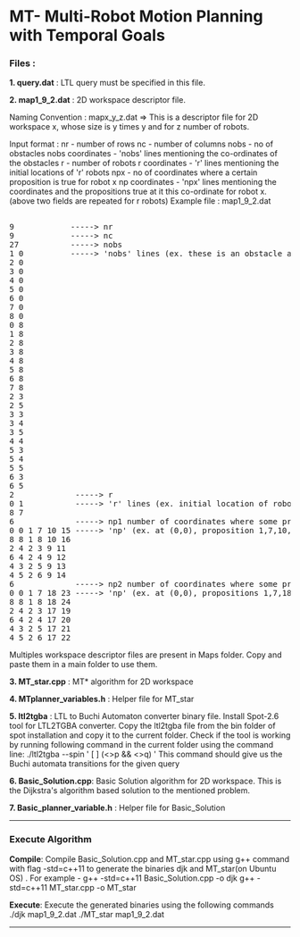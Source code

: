 
# MT- Multi-Robot Motion Planning with Temporal Goals

### **Files :**
**1. query.dat**  : LTL query must be specified in this file.

**2. map1_9_2.dat** : 2D workspace descriptor file.

Naming Convention :
mapx_y_z.dat => This is a descriptor file for 2D workspace x, whose size is y times y and for z number of robots.

Input format :
nr - number of rows
nc - number of columns
nobs - no of obstacles
nobs coordinates - 'nobs' lines  mentioning the co-ordinates of the obstacles
r - number of robots
r coordinates - 'r' lines mentioning the initial locations of 'r' robots
npx - no of coordinates where a certain proposition is true for robot x
np coordinates - 'npx' lines mentioning the coordinates and the propositions true at it this co-ordinate for robot x.
(above two fields are repeated for r robots)
Example file : map1_9_2.dat
<pre>	
9            -----> nr
9            -----> nc
27           -----> nobs
1 0          -----> 'nobs' lines (ex. these is an obstacle at coord (1,2) in the workspace)
2 0
3 0
4 0
5 0
6 0
7 0
8 0
0 8
1 8
2 8
3 8
4 8
5 8
6 8
7 8
2 3
2 5
3 3
3 4
3 5
4 4
5 3
5 4
5 5
6 3
6 5
2             -----> r
0 1           -----> 'r' lines (ex. initial location of robot 1 is (8,7))
8 7	
6             -----> np1 number of coordinates where some proposition is true for robot 1
0 0 1 7 10 15 -----> 'np' (ex. at (0,0), proposition 1,7,10,15 are true for robot 1)
8 8 1 8 10 16
2 4 2 3 9 11
6 4 2 4 9 12
4 3 2 5 9 13
4 5 2 6 9 14
6             -----> np2 number of coordinates where some proposition is true for robot 2
0 0 1 7 18 23 -----> 'np' (ex. at (0,0), propositions 1,7,18,23 are true for robot 2)
8 8 1 8 18 24
2 4 2 3 17 19
6 4 2 4 17 20
4 3 2 5 17 21
4 5 2 6 17 22
</pre>
Multiples workspace descriptor files are present in Maps folder. Copy and paste them in a main folder to use them.

**3. MT_star.cpp** : MT&ast; algorithm for 2D workspace

**4. MTplanner_variables.h** : Helper file for MT_star

**5. ltl2tgba** : LTL to Buchi Automaton converter binary file. 
Install Spot-2.6 tool for LTL2TGBA converter. Copy the ltl2tgba file from the bin folder of spot installation and copy it to the current folder. Check if the tool is working by running following command in the current folder using the command line:
./ltl2tgba \--spin ' [ ] (<>p && <>q) '
This command should give us the Buchi automata transitions for the given query

**6. Basic_Solution.cpp**: Basic Solution algorithm for 2D workspace. This is the Dijkstra's  algorithm based solution to the mentioned problem.

**7. Basic_planner_variable.h** : Helper file for Basic_Solution

----
### Execute Algorithm

**Compile**:  Compile Basic_Solution.cpp and MT_star.cpp using g++ command with flag -std=c++11 to generate the binaries djk and MT_star(on Ubuntu OS) . 
For example -
g++ -std=c++11 Basic_Solution.cpp -o djk
g++ -std=c++11 MT_star.cpp -o MT_star

**Execute**:  Execute the generated binaries using the following commands
./djk map1_9_2.dat
./MT_star map1_9_2.dat

------------
